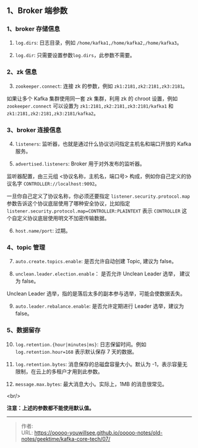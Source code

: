 # 

## 1、Broker 端参数

### 1、broker 存储信息

1. `log.dirs`: 日志目录，例如 `/home/kafka1,/home/kafka2,/home/kafka3`。

2. `log.dir`: 只需要设置参数`log.dirs`，此参数不需要。

### 2、zk 信息

3. `zookeeper.connect`: 连接 zk 的参数，例如 `zk1:2181,zk2:2181,zk3:2181`。

如果让多个 Kafka 集群使用同一套 zk 集群，利用 zk 的 chroot 设置，例如 `zookeeper.connect` 可以设置为 `zk1:2181,zk2:2181,zk3:2181/kafka1` 和 `zk1:2181,zk2:2181,zk3:2181/kafka2`。

### 3、broker 连接信息

4. `listeners`: 监听器，也就是通过什么协议访问指定主机名和端口开放的 Kafka 服务。

5. `advertised.listeners`: Broker 用于对外发布的监听器。

监听器配置，由三元组 &lt;协议名称，主机名，端口号&gt; 构成，例如你自己定义的协议名字 `CONTROLLER://localhost:9092`。

一旦你自己定义了协议名称，你必须还要指定 `listener.security.protocol.map` 参数告诉这个协议底层使用了哪种安全协议，比如指定 `listener.security.protocol.map=CONTROLLER:PLAINTEXT` 表示 `CONTROLLER` 这个自定义协议底层使用明文不加密传输数据。

6. `host.name/port`: 过期。

### 4、topic 管理

7. `auto.create.topics.enable`: 是否允许自动创建 Topic, 建议为 false。

8. `unclean.leader.election.enable`： 是否允许 Unclean Leader 选举， 建议为 false。

Unclean Leader 选举，指的是落后太多的副本参与选举，可能会使数据丢失。

9. `auto.leader.rebalance.enable`: 是否允许定期进行 Leader 选举，建议为 false。

### 5、数据留存

10. `log.retention.{hour|minutes|ms}`: 日志保留时间。例如 `log.retention.hour=168` 表示默认保存 7 天的数据。

11. `log.retention.bytes`: 消息保存的总磁盘容量大小。默认为 -1，表示容量无限制，在云上的多租户才用到此参数。

12. `message.max.bytes`: 最大消息大小。实际上，1MB 的消息很常见。

&lt;br/&gt;

**注意：上述的参数都不能使用默认值。**


---

> 作者:   
> URL: https://ooooo-youwillsee.github.io/ooooo-notes/old-notes/geektime/kafka-core-tech/07/  

